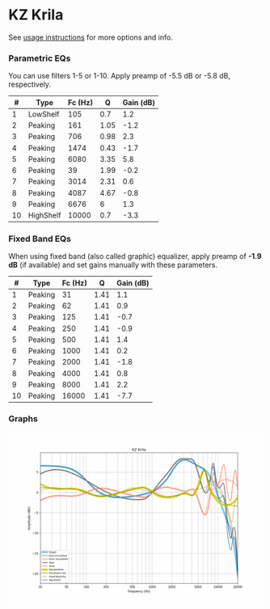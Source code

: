 # KZ Krila
See [usage instructions](https://github.com/jaakkopasanen/AutoEq#usage) for more options and info.

### Parametric EQs
You can use filters 1-5 or 1-10. Apply preamp of -5.5 dB or -5.8 dB, respectively.

|   # | Type      |   Fc (Hz) |    Q |   Gain (dB) |
|-----|-----------|-----------|------|-------------|
|   1 | LowShelf  |       105 | 0.7  |         1.2 |
|   2 | Peaking   |       161 | 1.05 |        -1.2 |
|   3 | Peaking   |       706 | 0.98 |         2.3 |
|   4 | Peaking   |      1474 | 0.43 |        -1.7 |
|   5 | Peaking   |      6080 | 3.35 |         5.8 |
|   6 | Peaking   |        39 | 1.99 |        -0.2 |
|   7 | Peaking   |      3014 | 2.31 |         0.6 |
|   8 | Peaking   |      4087 | 4.67 |        -0.8 |
|   9 | Peaking   |      6676 | 6    |         1.3 |
|  10 | HighShelf |     10000 | 0.7  |        -3.3 |

### Fixed Band EQs
When using fixed band (also called graphic) equalizer, apply preamp of **-1.9 dB** (if available) and set gains manually with these parameters.

|   # | Type    |   Fc (Hz) |    Q |   Gain (dB) |
|-----|---------|-----------|------|-------------|
|   1 | Peaking |        31 | 1.41 |         1.1 |
|   2 | Peaking |        62 | 1.41 |         0.9 |
|   3 | Peaking |       125 | 1.41 |        -0.7 |
|   4 | Peaking |       250 | 1.41 |        -0.9 |
|   5 | Peaking |       500 | 1.41 |         1.4 |
|   6 | Peaking |      1000 | 1.41 |         0.2 |
|   7 | Peaking |      2000 | 1.41 |        -1.8 |
|   8 | Peaking |      4000 | 1.41 |         0.8 |
|   9 | Peaking |      8000 | 1.41 |         2.2 |
|  10 | Peaking |     16000 | 1.41 |        -7.7 |

### Graphs
![](./KZ%20Krila.png)
